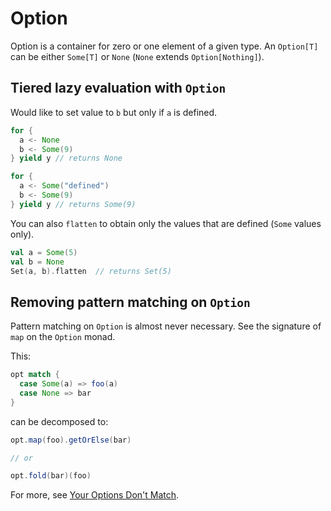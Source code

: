 # Option

Option is a container for zero or one element of a given type. 
An `Option[T]` can be either `Some[T]` or `None` (`None` extends `Option[Nothing]`). 

## Tiered lazy evaluation with `Option`

Would like to set value to `b` but only if `a` is defined.

```scala
for {
  a <- None
  b <- Some(9)
} yield y // returns None
```

```scala
for {
  a <- Some("defined")
  b <- Some(9)
} yield y // returns Some(9)
```

You can also `flatten` to obtain only the values that are defined (`Some` values only).

```scala
val a = Some(5)
val b = None
Set(a, b).flatten  // returns Set(5)
```


## Removing pattern matching on `Option`

Pattern matching on `Option` is almost never necessary. See the signature of `map` on the `Option` monad.

This:

```scala
opt match {
  case Some(a) => foo(a)
  case None => bar
}
``` 

can be decomposed to:

```scala
opt.map(foo).getOrElse(bar)

// or

opt.fold(bar)(foo)
```


For more, see [Your Options Don't Match](http://blog.originate.com/blog/2014/06/15/idiomatic-scala-your-options-do-not-match/).
